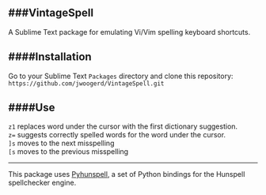 ###VintageSpell
---
A Sublime Text package for emulating Vi/Vim spelling keyboard shortcuts.

####Installation
---

Go to your Sublime Text `Packages` directory and clone this 
repository: `https://github.com/jwoogerd/VintageSpell.git`

####Use
---

`z1` replaces word under the cursor with the first dictionary suggestion.  
`z=` suggests correctly spelled words for the word under the cursor.  
`]s` moves to the next misspelling  
`[s` moves to the previous misspelling  

   
---
This package uses [Pyhunspell](https://code.google.com/p/pyhunspell/), a set of Python bindings for the Hunspell spellchecker engine.
